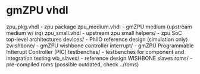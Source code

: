 gmZPU vhdl
==========

zpu_pkg.vhdl     - zpu package
zpu_medium.vhdl  - gmZPU medium (upstream medium w/ irq)
zpu_small.vhdl   - upstream zpu small
helpers/         - zpu SoC top-level architectures
devices/         - PhiIO reference design (simulation only)
zwishbone/       - gmZPU wishbone controller
interrupt/       - gmZPU Programmable Intterupt Controller (PIC)
testbenches/     - testbenches for component and integration testing
wb_slaves/       - reference design WISHBONE slaves
roms/            - pre-compiled roms (possible outdated, check ../roms)


